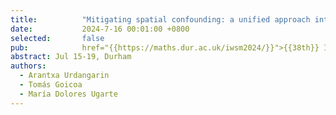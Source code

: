 ```yaml
---
title:          "Mitigating spatial confounding: a unified approach integrating simplified spatial+ and restricted regression."
date:           2024-7-16 00:01:00 +0800
selected:       false
pub:            href="{{https://maths.dur.ac.uk/iwsm2024/}}">{{38th}} International Workshop on Statistical Modelling (IWSM2024)}}
abstract: Jul 15-19, Durham
authors:
  - Arantxa Urdangarin
  - Tomás Goicoa
  - María Dolores Ugarte
---
```







